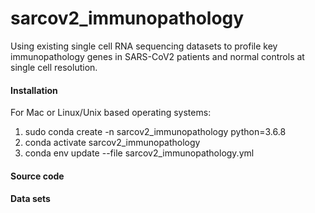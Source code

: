 # sarcov2_immunopathology
Using existing single cell RNA sequencing datasets to profile key immunopathology genes in SARS-CoV2 patients and normal controls at single cell resolution.

#### Installation
For Mac or Linux/Unix based operating systems: 
1. sudo conda create -n sarcov2_immunopathology python=3.6.8
2. conda activate sarcov2_immunopathology
3. conda env update --file sarcov2_immunopathology.yml 

#### Source code

#### Data sets
